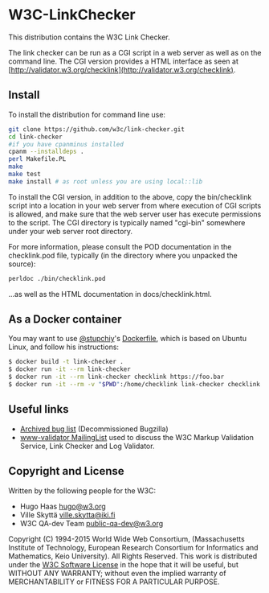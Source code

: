 # W3C-LinkChecker

This distribution contains the W3C Link Checker.

The link checker can be run as a CGI script in a web server as well as
on the command line.  The CGI version provides a HTML interface as
seen at [http://validator.w3.org/checklink](http://validator.w3.org/checklink).


## Install

To install the distribution for command line use:

```sh
git clone https://github.com/w3c/link-checker.git
cd link-checker
#if you have cpanminus installed
cpanm --installdeps .
perl Makefile.PL
make
make test
make install # as root unless you are using local::lib
```

To install the CGI version, in addition to the above, copy the
bin/checklink script into a location in your web server from where
execution of CGI scripts is allowed, and make sure that the web server
user has execute permissions to the script.  The CGI directory is
typically named "cgi-bin" somewhere under your web server root
directory.

For more information, please consult the POD documentation in the
checklink.pod file, typically (in the directory where you unpacked the
source):

```sh
perldoc ./bin/checklink.pod
```

...as well as the HTML documentation in docs/checklink.html.

## As a Docker container

You may want to use [@stupchiy](https://github.com/stupchiy)'s [Dockerfile](https://github.com/stupchiy/docker-w3c-checklink/blob/master/Dockerfile), which is
based on Ubuntu Linux, and follow his instructions:

```sh
$ docker build -t link-checker .                                                                        # Build an image
$ docker run -it --rm link-checker                                                                      # Run a container
$ docker run -it --rm link-checker checklink https://foo.bar                                            # Run script directly
$ docker run -it --rm -v "$PWD":/home/checklink link-checker checklink -H https://foo.bar > report.html # Write to HTML file
```

## Useful links

- [Archived bug list](https://www.w3.org/Bugs/Public/buglist.cgi?product=LinkChecker&component=checklink) (Decommissioned Bugzilla) 
- [www-validator MailingList](https://lists.w3.org/Archives/Public/www-validator/) used to discuss the W3C Markup Validation Service, Link Checker and Log Validator. 

## Copyright and License

Written by the following people for the W3C:

- Hugo Haas <hugo@w3.org>
- Ville Skyttä <ville.skytta@iki.fi>
- W3C QA-dev Team <public-qa-dev@w3.org>

Copyright (C) 1994-2015 World Wide Web Consortium, (Massachusetts
Institute of Technology, European Research Consortium for Informatics
and Mathematics, Keio University). All Rights Reserved. This work is
distributed under the [W3C Software License](http://www.w3.org/Consortium/Legal/2015/copyright-software-and-document) in the hope that it
will be useful, but WITHOUT ANY WARRANTY; without even the implied
warranty of MERCHANTABILITY or FITNESS FOR A PARTICULAR PURPOSE.
